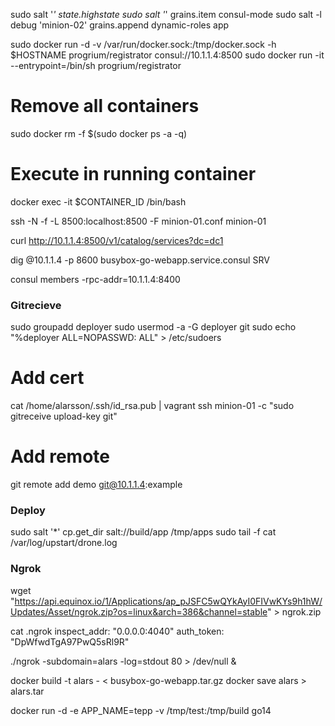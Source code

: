  
 sudo salt '*' state.highstate
 sudo salt '*' grains.item consul-mode
 sudo salt -l debug 'minion-02' grains.append dynamic-roles app

sudo docker run -d -v /var/run/docker.sock:/tmp/docker.sock -h $HOSTNAME progrium/registrator consul://10.1.1.4:8500
sudo docker run -it --entrypoint=/bin/sh progrium/registrator

# Remove all containers
sudo docker rm -f $(sudo docker ps -a -q)

# Execute in running container
docker exec -it $CONTAINER_ID /bin/bash

ssh -N -f -L 8500:localhost:8500 -F minion-01.conf minion-01

curl http://10.1.1.4:8500/v1/catalog/services?dc=dc1

dig @10.1.1.4 -p 8600 busybox-go-webapp.service.consul SRV

consul members -rpc-addr=10.1.1.4:8400

### Gitrecieve
sudo groupadd deployer
sudo usermod -a -G deployer git
sudo echo "%deployer ALL=NOPASSWD: ALL" > /etc/sudoers

# Add cert 
cat /home/alarsson/.ssh/id_rsa.pub | vagrant ssh minion-01 -c "sudo gitreceive upload-key git" 

# Add remote
git remote add demo  git@10.1.1.4:example

### Deploy
sudo salt '*' cp.get_dir salt://build/app /tmp/apps
sudo tail -f cat /var/log/upstart/drone.log

### Ngrok
wget "https://api.equinox.io/1/Applications/ap_pJSFC5wQYkAyI0FIVwKYs9h1hW/Updates/Asset/ngrok.zip?os=linux&arch=386&channel=stable" > ngrok.zip

cat .ngrok
inspect_addr: "0.0.0.0:4040"
auth_token: "DpWfwdTgA97PwQ5sRl9R"

 ./ngrok -subdomain=alars -log=stdout 80 > /dev/null &

 docker build -t alars - < busybox-go-webapp.tar.gz
 docker save alars > alars.tar

 docker run -d -e APP_NAME=tepp -v /tmp/test:/tmp/build go14
